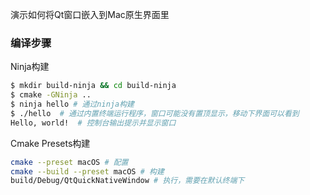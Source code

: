 演示如何将Qt窗口嵌入到Mac原生界面里

### 编译步骤

Ninja构建

```sh
$ mkdir build-ninja && cd build-ninja
$ cmake -GNinja ..
$ ninja hello # 通过ninja构建
$ ./hello  # 通过内置终端运行程序，窗口可能没有置顶显示，移动下界面可以看到
Hello, world!  # 控制台输出提示并显示窗口
```

Cmake Presets构建

```bash
cmake --preset macOS # 配置
cmake --build --preset macOS # 构建
build/Debug/QtQuickNativeWindow # 执行，需要在默认终端下
```